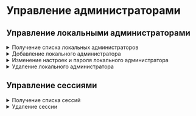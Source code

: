 # Управление администраторами

## Управление локальными администраторами

<details>
<summary>Получение списка локальных администраторов</summary>

```
GET /web/admins/local?format_type=JSON|CSV&columns=['id','name',...]
```

* `format_type` - поддерживается `CSV` и `JSON`, по умолчанию `JSON`;
* `columns` - список столбцов, которые попадут в `CSV` отчет, по умолчанию пустой список.

**Ответ на успешный запрос:**

```json5
[
    {
        "id": "string",
        "enabled": "boolean",
        "name": "string",
        "login": "string",
        "role": "integer",
        "comment": "string",
        "password_timestamp": "integer",
    },
    ...
]
```

* `id` - идентификатор администратора;
* `enabled` - аккаунт включен/выключен (можно/нельзя под ним зайти в систему);
* `name` - имя администратора;
* `login` - логин администратора;
* `role` - идентификатор уровня доступа администратора;
* `comment` - комментарий;
* `password_timestamp` - время последнего успешного изменения пароля.

</details>

<details>
<summary>Добавление локального администратора</summary>

```
POST /web/admins/local
```

**Json-тело запроса:**

```json5
{
    "enabled": "boolean",
    "name": "string",
    "login": "string",
    "password": "string",
    "role": "integer",
    "comment": "string",
}
```

* `enabled` - аккаунт включен/выключен (можно/нельзя под ним зайти в систему);
* `name` - имя, ненулевое текстовое поле, длина от 1 до 42 символов;
* `login` - логин не должен содержать `.` (одну точку) или `..` (две точки), а также символов [\\:/~$!\s@]. Длина поля от 1 до 42 символов включительно;
* `password` - пароль, ненулевое текстовое поле, длина от 10 до 42 символов;
* `role` - идентификатор уровня доступа аккаунта (значение - целое число от 1 до 7):
    * 1 - Администратор (полный доступ к настройке);
    * 2 - Только просмотр;
    * 3 - Просмотр отчетов;
    * 4 - Создание отчетов (доступно создание шаблонов, расписание отправки и просмотр отчетов);
    * 5 - Администратор информационной безопасности (работа с событиями безопасности);
    * 6 - Администратор файрвола (создание учетный записей, работа с правилами фильтрации, управление режимами работы файрвола);
    * 7 - Администратор настройки доступов (настройки сетевого взаимодействии пользователей файрвола, субъектов доступа, информационных систем).
* `comment` - комментарий, максимальная длина 256 символов, может быть пустым.

**Ответ на успешный запрос:**

```json5
{
    "id": "string",
}
```
</details>

<details>
<summary>Изменение настроек и пароля локального администратора</summary>

```
PATCH /web/admins/local/{id}
```

* `id` - идентификатор администратора.

**Json-тело запроса:**

Все поля необязательные

```json5
{
    "enabled": "boolean",
    "name": "string",
    "login": "string",
    "password": "string",
    "role": "integer",
    "comment": "string",
}
```

**Ответ на успешный запрос:** 200 ОК

* `enabled` - аккаунт включен/выключен (можно/нельзя под ним зайти в систему);
* `name` - имя администратора;
* `login` - логин администратора;
* `password` - пароль (если значение `null`, пароль останется прежним);
* `role` - идентификатор уровня доступа аккаунта;
* `comment` - комментарий, максимальная длина 256 символов, **может** быть пустым.

**При смене пароля или отключении аккаунта веб-сессии удаляются.**

</details>

<details>
<summary>Удаление локального администратора</summary>

**Последнего локального администратора удалять нельзя!**

```
DELETE /web/admins/local/{id}
```

* `id` - идентификатор администратора.

**Ответ на успешный запрос:** 200 OK

</details>

## Управление сессиями

<details>
<summary>Получение списка сессий</summary>

```
GET /monitor_backend/admin_sessions
```

**Ответ на успешный запрос:** список объектов `AdminSession`

```json5
[
   {
    "id": "string",
    "login": "string",
    "name": "string",
    "competence": ["string"],
    "role_id": "string",
    "role_name": "string",
    "domain_name": "string",
    "ip": "string",
    "auth_type": "string",
    "auth_rule_id": "string",
    "admin_id": "string",
    "login_timestamp": "integer",
    }
]
```

* `id` - уникальный идентификатор сессии администратора;
* `login` - логин администратора;
* `name` - имя администратора;
* `competence` - список доступных администратору компетенций (`admin_write` - редактирование, `admin_read` - чтение, `allow_terminal` - доступ к терминалу, `reports_view` - просмотр отчетов, `reports_change` - изменение отчетов);
* `role_id` - идентификатор уровня доступа аккаунта;
* `role_name` - название уровня доступа аккаунта;
* `domain_name` - домен, в котором находится авторизованный администратор (пустое значение, если `auth_type` не равен `ad` или `ald`);
* `ip` - IP-адрес, с которого авторизовался администратор;
* `auth_type` - тип авторизации администратора (`ad`, `ald`, `local`, `radius`);
* `auth_rule_id` - уникальный идентификатор правила, по которому авторизовался администратор;
* `admin_id` - уникальный идентификатор администратора;
* `login_timestamp` - время момента успешной авторизации администратора (число в формате YYYYMMDDhhmmss).

</details>

<details>
<summary>Удаление сессии</summary>

```
DELETE /monitor_backend/admin_sessions/{admin_session_id}
```

* `admin_session_id` - уникальный идентификатор сессии авторизации администратора

**Ответ на успешный запрос:** 200 ОК

</details>